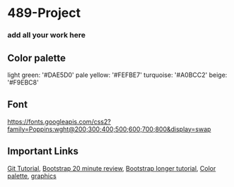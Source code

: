 # 489-Project
### add all your work here 

## Color palette
light green: '#DAE5D0'   pale yellow: '#FEFBE7'  turquoise: '#A0BCC2'  beige: '#F9EBC8'

## Font
https://fonts.googleapis.com/css2?family=Poppins:wght@200;300;400;500;600;700;800&display=swap

## Important Links 
[Git Tutorial](https://youtu.be/RGOj5yH7evk), 
[Bootstrap 20 minute review](https://youtu.be/eow125xV5-c),
[Bootstrap longer tutorial](https://youtu.be/Jyvffr3aCp0),
[Color palette](https://colorhunt.co/palette/f9ebc8fefbe7dae5d0a0bcc2), 
[graphics](https://undraw.co/illustrations)
